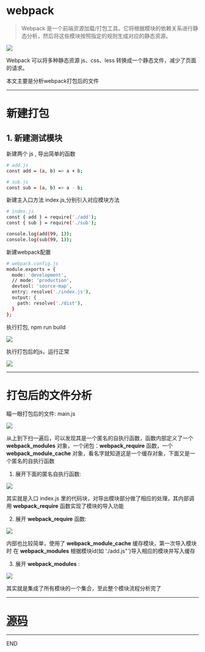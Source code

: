 # webpack

> Webpack 是一个前端资源加载/打包工具。它将根据模块的依赖关系进行静态分析，然后将这些模块按照指定的规则生成对应的静态资源。

![](https://www.runoob.com/wp-content/uploads/2017/01/what-is-webpack.png)

Webpack 可以将多种静态资源 js、css、less 转换成一个静态文件，减少了页面的请求。

本文主要是分析webpack打包后的文件

---

# 新建打包

## 1. 新建测试模块

新建两个 js , 导出简单的函数

``` bash 
# add.js
const add = (a, b) => a + b; 

# sub.js
const sub = (a, b) => a - b; 

``` 
新建主入口方法 index.js,分别引入对应模块方法

``` bash 
# index.js
const { add } = require('./add');
const { sub } = require('./sub');

console.log(add(99, 1));
console.log(sub(99, 1));
```

新建webpack配置

``` bash 
# webpack.config.js
module.exports = {
  mode: 'development',
  // mode: 'production',
  devtool: 'source-map',
  entry: resolve('./index.js'),
  output: {
    path: resolve('./dist'),
  }
};
```

执行打包, npm run build 

![](https://upload-images.jianshu.io/upload_images/10390288-29109ebbdeaa0eb4.png?imageMogr2/auto-orient/strip%7CimageView2/2/w/1240)

执行打包后的js，运行正常

![](https://upload-images.jianshu.io/upload_images/10390288-1c59c256437b30cd.png?imageMogr2/auto-orient/strip%7CimageView2/2/w/1240)

---

# 打包后的文件分析

瞄一眼打包后的文件: main.js

![](https://upload-images.jianshu.io/upload_images/10390288-bb1d147fef5ce035.png?imageMogr2/auto-orient/strip%7CimageView2/2/w/1240)

从上到下扫一遍后，可以发现其是一个匿名的自执行函数，函数内部定义了一个 __webpack_modules__ 对象，一个闭包：__webpack_require__ 函数，一个 __webpack_module_cache__ 对象，看名字就知道这是一个缓存对象，下面又是一个匿名的自执行函数

1. 展开下面的匿名自执行函数:

![](https://upload-images.jianshu.io/upload_images/10390288-8780d22b14f89ae6.png?imageMogr2/auto-orient/strip%7CimageView2/2/w/1240)

其实就是入口 index.js 里的代码块，对导出模块部分做了相应的处理，其内部调用 __webpack_require__ 函数实现了模块的导入功能

2. 展开 __webpack_require__ 函数:

![](https://upload-images.jianshu.io/upload_images/10390288-d47ba7b205db30dd.png?imageMogr2/auto-orient/strip%7CimageView2/2/w/1240)

内部也比较简单，使用了 __webpack_module_cache__ 缓存模块，第一次导入模块时 在 __webpack_modules__ 根据模块id(如 './add.js"')导入相应的模块并写入缓存


3. 展开 __webpack_modules__ :

![](https://upload-images.jianshu.io/upload_images/10390288-a77a889f738c6123.png?imageMogr2/auto-orient/strip%7CimageView2/2/w/1240)

其实就是集成了所有模块的一个集合，至此整个模块流程分析完了

---
# [源码](https://github.com/zhongzihao1996/my-blog/blob/master/32_webpack%E6%89%93%E5%8C%85%E5%90%8E%E7%9A%84%E6%96%87%E4%BB%B6%E5%88%86%E6%9E%90/dist/main.js)

---
END


